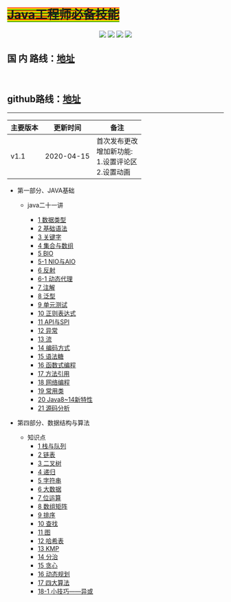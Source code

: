 <!--
 * @Author: 孙浩然
 * @Date: 2020-04-08 16:14:01
 * @LastEditTime: 2020-04-15 22:49:28
 * @LastEditors: Please set LastEditors
 * @Description: In User Settings Edit
 * @FilePath: \docsd:\04.github\Javastudyer\README.md
 -->
# <h1><font style="background: repeating-linear-gradient(red, yellow 10%, green 20%)">Java工程师必备技能</font></h1>
<div align="center">
    <a href="https://github.com/codefool0307/Javastudyer/blob/master/authorintroducer.md"> <img src="https://badgen.net/badge/%e4%bd%9c%e8%80%85/shr?icon=github&color=4ab8a1"></a>
    <a href=""> <img src="https://badgen.net/badge/%e7%89%88%e6%9c%ac/v1.0.0?icon=telegram&color=4ab8a1"></a>
    <a href="https://codefool0307.github.io/JavaScholar/#/"> <img src="https://badgen.net/badge/%e9%98%85%e8%af%bb/codefool0307?icon=sourcegraph&color=4ab8a1"></a>
    <a href=""> <img src="https://badgen.net/badge/%e8%af%ad%e8%a8%80/Java?icon=rss&color=4ab8a1"></a>
</div>

<h2>国 内 路线：<a href="https://compu.gitee.io/docsifycodefool0307/#/menu">地址</a></h2><br>

<h2>github路线：<a href="https://codefool0307.github.io/JavaScholar/#/">地址</a></h2>

<hr size=10 color=red>

| 主要版本 | 更新时间       | 备注             |
| ---- | ---------- | -------------- |
| v1.1 | 2020-04-15 | 首次发布更改<br> 增加新功能:<br> 1.设置评论区<br> 2.设置动画<br>           |


* 第一部分、JAVA基础

    * java二十一讲

        * [1 数据类型](https://github.com/codefool0307/JavaScholar/blob/master/1.basics/1.java-basic/1-%E6%95%B0%E6%8D%AE%E7%B1%BB%E5%9E%8B.md) 
        * [2 基础语法](/JavaScholar/1.basics/1.java-basic/2-基础语法.md)
        * [3 关键字](/JavaScholar/1.basics/1.java-basic/3-关键字.md)
        * [4 集合与数组](/JavaScholar/1.basics/1.java-basic/4-集合.md)
        * [5 BIO](/JavaScholar/1.basics/1.java-basic/5-IO.md)
        * [5-1 NIO与AIO](/JavaScholar/1.basics/1.java-basic/5-1-IO.md)
        * [6 反射](/JavaScholar/1.basics/1.java-basic/6-反射.md)
        * [6-1 动态代理](/JavaScholar/1.basics/1.java-basic/601-动态代理.md)
        * [7 注解](/JavaScholar/1.basics/1.java-basic/9-注解.md)
        * [8 泛型](/JavaScholar/1.basics/1.java-basic/10-泛型.md)
        * [9 单元测试](/JavaScholar/1.basics/1.java-basic/11-单元测试.md)
        * [10 正则表达式](/JavaScholar/1.basics/1.java-basic/12-正则表达式.md)
        * [11 API与SPI](/JavaScholar/1.basics/1.java-basic/13-API.md)
        * [12 异常](/JavaScholar/1.basics/1.java-basic/14-异常.md)
        * [13 流](/JavaScholar/1.basics/1.java-basic/15-流.md)
        * [14 编码方式](/JavaScholar/1.basics/1.java-basic/16-编码方式.md)
        * [15 语法糖](/JavaScholar/1.basics/1.java-basic/17-语法糖.md)
        * [16 函数式编程](/JavaScholar/1.basics/1.java-basic/18-函数式编程.md)
        * [17 方法引用](/JavaScholar/1.basics/1.java-basic/19-方法引用.md)
        * [18 网络编程](/JavaScholar/1.basics/1.java-basic/20-网络编程.md)
        * [19 常用类](/1.basics/1.java-basic/21-类.md)
        * [20 Java8~14新特性](/JavaScholar/1.basics/1.java-basic/22-新特性.md)
        * [21 源码分析](/JavaScholar/1.basics/1.java-basic/23-源码.md)

* 第四部分、数据结构与算法
    * 知识点
        * [1 栈与队列](/4.algorithm/1-栈与队列.md)
        * [2 链表](/4.algorithm/2-链表.md)
        * [3 二叉树](/4.algorithm/3-二叉树.md)
        * [4 递归](/4.algorithm/4-递归.md)
        * [5 字符串](/4.algorithm/5-字符串.md)
        * [6 大数据](/4.algorithm/6-大数据.md)
        * [7 位运算](/4.algorithm/7-位运算.md)
        * [8 数组矩阵](/4.algorithm/8-数组矩阵.md)
        * [9 排序](/JavaScholar/4.algorithm/9-排序.md)
        * [10 查找](/JavaScholar/4.algorithm/10-查找.md)
        * [11 图](/JavaScholar/4.algorithm/11-图.md)
        * [12 哈希表](/4.algorithm/12-哈希表.md)
        * [13 KMP](/4.algorithm/13-KMP.md)
        * [14 分治](/4.algorithm/14-分治.md)
        * [15 贪心](/4.algorithm/15-贪心.md)
        * [16 动态规划](/4.algorithm/16-动态规划.md)
        * [17 四大算法](/JavaScholar/4.algorithm/17-四大算法.md)
        * [18-1 小技巧——异或](/JavaScholar/4.algorithm/18-小技巧1异或.md)
